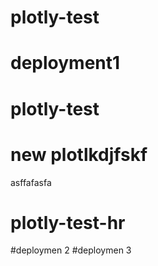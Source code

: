 # plotly-test
# deployment1
# plotly-test

# new plotlkdjfskf

asffafasfa
# plotly-test-hr
#deploymen 2
#deploymen 3
<!-- #deploymen 4
#deploymen 5
#deployment 6
#deployment 7 -->
